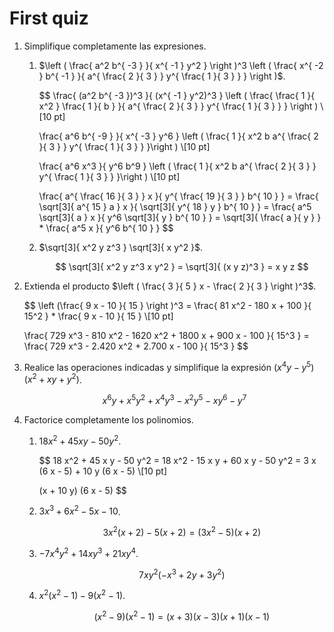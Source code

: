 # First quiz

1. Simplifique completamente las expresiones.

    1. $\left ( \frac{ a^2 b^{ -3 } }{ x^{ -1 } y^2 } \right )^3 \left ( \frac{ x^{ -2 } b^{ -1 } }{ a^{ \frac{ 2 }{ 3 } } y^{ \frac{ 1 }{ 3 } } } \right )$.

        $$
        \frac{ (a^2 b^{ -3 })^3 }{ (x^{ -1 } y^2)^3 } \left ( \frac{ \frac{ 1 }{ x^2 } \frac{ 1 }{ b } }{ a^{ \frac{ 2 }{ 3 } } y^{ \frac{ 1 }{ 3 } } } \right ) \\[10 pt]

        \frac{ a^6 b^{ -9 } }{ x^{ -3 } y^6 } \left ( \frac{ 1 }{ x^2 b a^{ \frac{ 2 }{ 3 } } y^{ \frac{ 1 }{ 3 } } }\right ) \\[10 pt]

        \frac{ a^6 x^3 }{ y^6 b^9 } \left ( \frac{ 1 }{ x^2 b a^{ \frac{ 2 }{ 3 } } y^{ \frac{ 1 }{ 3 } } }\right ) \\[10 pt]

        \frac{ a^{ \frac{ 16 }{ 3 } } x }{ y^{ \frac{ 19 }{ 3 } } b^{ 10 } } = \frac{ \sqrt[3]{ a^{ 15 } a } x }{ \sqrt[3]{ y^{ 18 } y } b^{ 10 } } = \frac{ a^5 \sqrt[3]{ a } x }{ y^6 \sqrt[3]{ y } b^{ 10 } } = \sqrt[3]{ \frac{ a }{ y } } * \frac{ a^5 x }{ y^6 b^{ 10 } }
        $$

    2. $\sqrt[3]{ x^2 y z^3 } \sqrt[3]{ x y^2 }$.

        $$
        \sqrt[3]{ x^2 y z^3 x y^2 } = \sqrt[3]{ (x y z)^3 } = x y z
        $$

2. Extienda el producto $\left ( \frac{ 3 }{ 5 } x - \frac{ 2 }{ 3 } \right )^3$.

    $$
    \left (\frac{ 9 x - 10 }{ 15 } \right )^3 = \frac{ 81 x^2 - 180 x + 100 }{ 15^2 } * \frac{ 9 x - 10 }{ 15 } \\[10 pt]

    \frac{ 729 x^3 - 810 x^2 - 1620 x^2 + 1800 x + 900 x - 100 }{ 15^3 } = \frac{ 729 x^3 - 2.420 x^2 + 2.700 x  - 100 }{ 15^3 }
    $$

3. Realice las operaciones indicadas y simplifique la expresión $(x^4 y - y^5) (x^2 + x y + y^2)$.

    $$
    x^6 y + x^5 y^2 + x^4 y^3 - x^2 y^5 - x y^6 - y^7
    $$

4. Factorice completamente los polinomios.

    1. $18 x^2 + 45 x y - 50 y^2$.

        $$
        18 x^2 + 45 x y - 50 y^2 = 18 x^2 - 15 x y + 60 x y  - 50 y^2 = 3 x (6 x - 5) + 10 y (6 x - 5) \\[10 pt]

        (x + 10 y) (6 x - 5)
        $$

    2. $3 x^3 + 6 x^2 - 5 x - 10$.

        $$
        3 x^2 (x + 2) - 5 (x + 2) = (3 x^2 - 5) (x + 2)
        $$

    3. $-7 x^4 y^2 + 14 x y^3 + 21 x y^4$.

        $$
        7 x y^2 (-x^3 + 2 y + 3 y^2)
        $$

    4. $x^2 (x^2 - 1) - 9 (x^2 - 1)$.

        $$
        (x^2 - 9) (x^2 - 1) = (x + 3) (x - 3) (x + 1) (x - 1)
        $$
